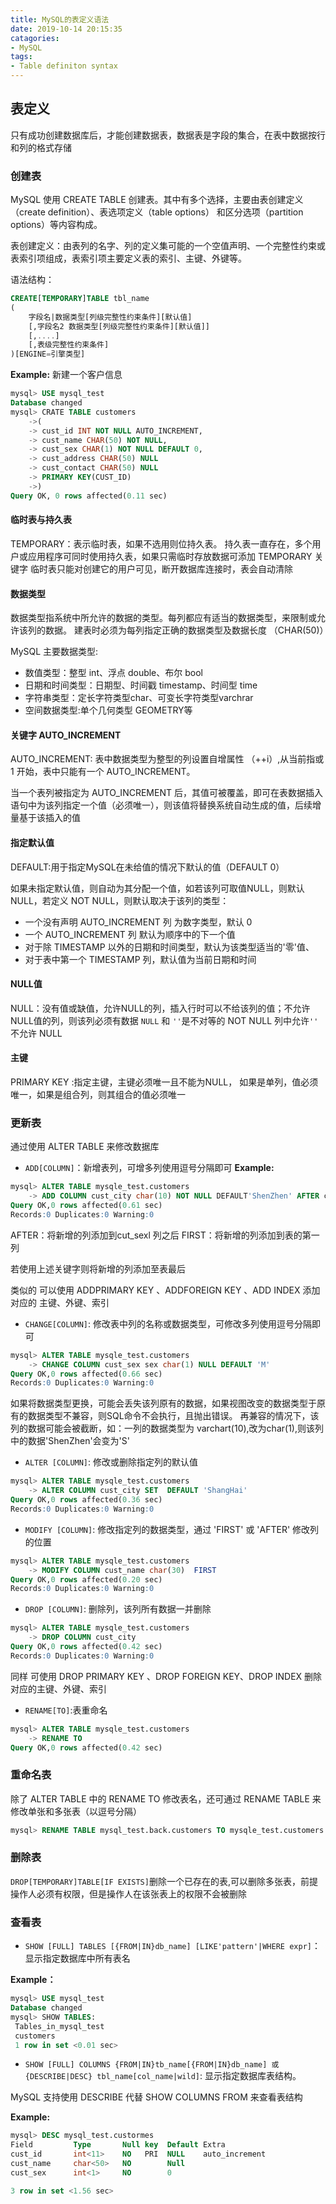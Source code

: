 ```yaml
---
title: MySQL的表定义语法
date: 2019-10-14 20:15:35
catagories:
- MySQL
tags:
- Table definiton syntax
---
```

## 表定义

只有成功创建数据库后，才能创建数据表，数据表是字段的集合，在表中数据按行和列的格式存储

### 创建表

MySQL 使用 CREATE TABLE 创建表。其中有多个选择，主要由表创建定义（create definition）、表选项定义（table options） 和区分选项（partition options）等内容构成。

表创建定义：由表列的名字、列的定义集可能的一个空值声明、一个完整性约束或表索引项组成，表索引项主要定义表的索引、主键、外键等。

语法结构：
```SQL
CREATE[TEMPORARY]TABLE tbl_name
(
    字段名|数据类型[列级完整性约束条件][默认值]
    [,字段名2 数据类型[列级完整性约束条件][默认值]]
    [,....]
    [,表级完整性约束条件]
)[ENGINE=引擎类型]
```

**Example:**
新建一个客户信息
```SQL
mysql> USE mysql_test
Database changed
mysql> CRATE TABLE customers
    ->(
    -> cust_id INT NOT NULL AUTO_INCREMENT,
    -> cust_name CHAR(50) NOT NULL,
    -> cust_sex CHAR(1) NOT NULL DEFAULT 0,
    -> cust_address CHAR(50) NULL
    -> cust_contact CHAR(50) NULL
    -> PRIMARY KEY(CUST_ID)
    ->)
Query OK, 0 rows affected(0.11 sec)
```

#### 临时表与持久表

TEMPORARY：表示临时表，如果不选用则位持久表。
持久表一直存在，多个用户或应用程序可同时使用持久表，如果只需临时存放数据可添加 TEMPORARY 关键字
临时表只能对创建它的用户可见，断开数据库连接时，表会自动清除

#### 数据类型

数据类型指系统中所允许的数据的类型。每列都应有适当的数据类型，来限制或允许该列的数据。 建表时必须为每列指定正确的数据类型及数据长度 （CHAR(50)）

MySQL 主要数据类型:
- 数值类型：整型 int、浮点 double、布尔 bool
- 日期和时间类型：日期型、时间戳 timestamp、时间型 time
- 字符串类型：定长字符类型char、可变长字符类型varchrar
- 空间数据类型:单个几何类型 GEOMETRY等

#### 关键字 AUTO_INCREMENT

AUTO_INCREMENT: 表中数据类型为整型的列设置自增属性 （++i）,从当前指或 1 开始，表中只能有一个 AUTO_INCREMENT。

当一个表列被指定为 AUTO_INCREMENT 后，其值可被覆盖，即可在表数据插入语句中为该列指定一个值（必须唯一），则该值将替换系统自动生成的值，后续增量基于该插入的值

#### 指定默认值

DEFAULT:用于指定MySQL在未给值的情况下默认的值（DEFAULT 0）

如果未指定默认值，则自动为其分配一个值，如若该列可取值NULL，则默认NULL，若定义 NOT NULL，则默认取决于该列的类型：
- 一个没有声明 AUTO_INCREMENT 列 为数字类型，默认 0
- 一个 AUTO_INCREMENT 列 默认为顺序中的下一个值
- 对于除 TIMESTAMP 以外的日期和时间类型，默认为该类型适当的'零'值、
- 对于表中第一个 TIMESTAMP 列，默认值为当前日期和时间

#### NULL值

NULL：没有值或缺值，允许NULL的列，插入行时可以不给该列的值；不允许NULL值的列，则该列必须有数据
`NULL` 和 `''`是不对等的 NOT NULL 列中允许`''` 不允许 NULL

#### 主键

PRIMARY KEY :指定主键，主键必须唯一且不能为NULL， 如果是单列，值必须唯一，如果是组合列，则其组合的值必须唯一


### 更新表

通过使用 ALTER TABLE 来修改数据库

- `ADD[COLUMN]`：新增表列，可增多列使用逗号分隔即可
**Example:**
```SQL
mysql> ALTER TABLE mysqle_test.customers
    -> ADD COLUMN cust_city char(10) NOT NULL DEFAULT'ShenZhen' AFTER cust_sex;
Query OK,0 rows affected(0.61 sec)
Records:0 Duplicates:0 Warning:0
```
AFTER：将新增的列添加到cut_sexl 列之后
FIRST：将新增的列添加到表的第一列

若使用上述关键字则将新增的列添加至表最后

类似的 可以使用 ADDPRIMARY KEY 、ADDFOREIGN KEY 、ADD INDEX 添加对应的 主键、外键、索引

- `CHANGE[COLUMN]`: 修改表中列的名称或数据类型，可修改多列使用逗号分隔即可

```SQL
mysql> ALTER TABLE mysqle_test.customers
    -> CHANGE COLUMN cust_sex sex char(1) NULL DEFAULT 'M'
Query OK,0 rows affected(0.66 sec)
Records:0 Duplicates:0 Warning:0
```
如果将数据类型更换，可能会丢失该列原有的数据，如果视图改变的数据类型于原有的数据类型不兼容，则SQL命令不会执行，且抛出错误。
再兼容的情况下，该列的数据可能会被截断，如：一列的数据类型为 varchart(10),改为char(1),则该列中的数据'ShenZhen'会变为'S'

- `ALTER [COLUMN]`: 修改或删除指定列的默认值
```SQL
mysql> ALTER TABLE mysqle_test.customers
    -> ALTER COLUMN cust_city SET  DEFAULT 'ShangHai'
Query OK,0 rows affected(0.36 sec)
Records:0 Duplicates:0 Warning:0
```

- `MODIFY [COLUMN]`: 修改指定列的数据类型，通过 'FIRST' 或 'AFTER' 修改列的位置
```SQL
mysql> ALTER TABLE mysqle_test.customers
    -> MODIFY COLUMN cust_name char(30)  FIRST
Query OK,0 rows affected(0.20 sec)
Records:0 Duplicates:0 Warning:0
```

- `DROP [COLUMN]`: 删除列，该列所有数据一并删除
```SQL
mysql> ALTER TABLE mysqle_test.customers
    -> DROP COLUMN cust_city
Query OK,0 rows affected(0.42 sec)
Records:0 Duplicates:0 Warning:0
```
同样 可使用 DROP PRIMARY KEY 、DROP FOREIGN KEY、DROP INDEX 删除对应的主键、外键、索引

- `RENAME[TO]`:表重命名
```SQL
mysql> ALTER TABLE mysqle_test.customers
    -> RENAME TO
Query OK,0 rows affected(0.42 sec)
```

### 重命名表

除了 ALTER TABLE 中的 RENAME TO 修改表名，还可通过 RENAME TABLE 来修改单张和多张表（以逗号分隔）
```SQL
mysql> RENAME TABLE mysql_test.back.customers TO mysqle_test.customers
```

### 删除表
`DROP[TEMPORARY]TABLE[IF EXISTS]`删除一个已存在的表,可以删除多张表，前提操作人必须有权限，但是操作人在该张表上的权限不会被删除

### 查看表

- `SHOW [FULL] TABLES [{FROM|IN}db_name] [LIKE'pattern'|WHERE expr]`：  显示指定数据库中所有表名

**Example：**
```SQL
mysql> USE mysql_test
Database changed
mysql> SHOW TABLES:
 Tables_in_mysql_test
 customers
 1 row in set <0.01 sec>
```

- `SHOW [FULL] COLUMNS {FROM|IN}tb_name[{FROM|IN}db_name] 或 {DESCRIBE|DESC} tbl_name[col_name|wild]`: 显示指定数据库表结构。

MySQL 支持使用 DESCRIBE 代替 SHOW COLUMNS FROM 来查看表结构

**Example:**
```SQL
mysql> DESC mysql_test.custormes
Field         Type       Null key  Default Extra
cust_id       int<11>    NO   PRI  NULL    auto_increment
cust_name     char<50>   NO        Null
cust_sex      int<1>     NO        0

3 row in set <1.56 sec>
```




